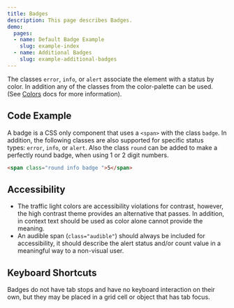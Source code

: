 ```yaml
---
title: Badges
description: This page describes Badges.
demo:
  pages:
  - name: Default Badge Example
    slug: example-index
  - name: Additional Badges
    slug: example-additional-badges
---
```


The classes `error`, `info`, or `alert` associate the element with a status by color. In addition any of the classes from the color-palette can be used. (See [Colors](./colors) docs for more information).

## Code Example

A badge is a CSS only component that uses a `<span>` with the class `badge`. In addition, the following classes are also supported for specific status types: `error`, `info`, or `alert`. Also the class `round` can be added to make a perfectly round badge, when using 1 or 2 digit numbers.

```html
<span class="round info badge ">5</span>
```

## Accessibility

- The traffic light colors are accessibility violations for contrast, however, the high contrast theme provides an alternative that passes. In addition, in context text should be used as color alone cannot provide the meaning.
- An audible span (`class="audible"`) should always be included for accessibility, it should describe the alert status and/or count value in a meaningful way to a non-visual user.

## Keyboard Shortcuts

Badges do not have tab stops and have no keyboard interaction on their own, but they may be placed in a grid cell or object that has tab focus.

